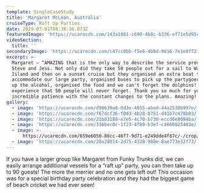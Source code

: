 ```yaml
---
template: SingleCaseStudy
title: 'Margaret McLean, Australia'
cruiseType: Raft Up Parties
date: 2019-07-01T08:38:36.873Z
featuredImage: 'https://ucarecdn.com/143a1081-c690-4b8c-b336-ef71e5d95c27/'
videoSection:
  title: ''
secondaryImage: 'https://ucarecdn.com/c47cc0bb-f5e6-4b0d-9616-7e1e0f72f2c6/'
excerpt: >-
  Margaret – “AMAZING that is the only way to describe the service provided by
  Steve and Jess. Not only did they take 50 people out for a sail to Wave break
  Island and then on a sunset cruise but they organised an extra boat to
  accommodate our large party, organised buses to pick up the partygoers, picked
  up the alcohol, organised the food and we can't forget the dolphins! It was an
  experience that 50 people will never forget. Thank you so much for your
  incredible patience with the constant changes to the plans. Amazing!!”
gallery:
  - image: 'https://ucarecdn.com/d90639a8-0d3e-4855-abed-44a2530b997e/'
  - image: 'https://ucarecdn.com/f67dcf36-f0d3-4b20-8751-d41b7c478b83/'
  - image: 'https://ucarecdn.com/21b03188-e7e5-4c70-b730-eccd6e8084ba/'
  - image: 'https://ucarecdn.com/316bec0c-1f23-4f89-b3e7-c4600825482e/'
  - image: >-
      https://ucarecdn.com/659e6050-80cc-46f7-9d71-e249dde4f87c/-/crop/1080x1392/0,0/-/preview/
  - image: 'https://ucarecdn.com/20a28014-2d75-4320-980e-8ae773e32f73/'
---
```

If you have a larger group like Margaret from Funky Trunks did, we can easily arrange additional vessels for a “raft up” party, you can then take up to 90 guests! The more the merrier and no one gets left out! This occasion was for a special birthday party celebration and they had the biggest game of beach cricket we had ever seen!
